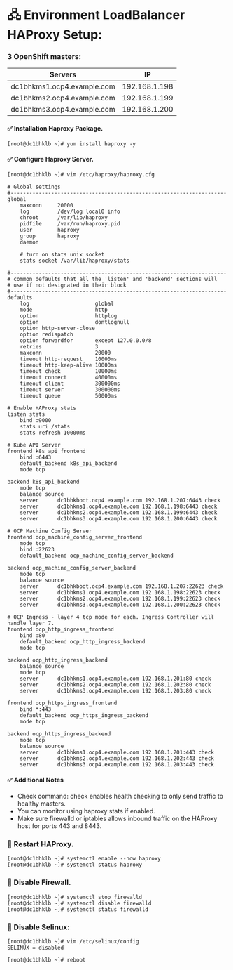 # 🖧 Environment LoadBalancer HAProxy Setup: 


### 3 OpenShift masters:

|Servers  | IP      |
|---------|---------|
|dc1bhkms1.ocp4.example.com     |   192.168.1.198     |
|dc1bhkms2.ocp4.example.com     |   192.168.1.199     |
|dc1bhkms3.ocp4.example.com     |   192.168.1.200     |



 #### ✅ Installation Haproxy Package.

    [root@dc1bhklb ~]# yum install haproxy -y 

 #### ✅ Configure Haproxy Server.
    
    [root@dc1bhklb ~]# vim /etc/haproxy/haproxy.cfg 
    
    # Global settings
    #---------------------------------------------------------------------
    global
        maxconn     20000
        log         /dev/log local0 info
        chroot      /var/lib/haproxy
        pidfile     /var/run/haproxy.pid
        user        haproxy
        group       haproxy
        daemon
    
        # turn on stats unix socket
        stats socket /var/lib/haproxy/stats
    
    #---------------------------------------------------------------------
    # common defaults that all the 'listen' and 'backend' sections will
    # use if not designated in their block
    #---------------------------------------------------------------------
    defaults
        log                     global
        mode                    http
        option                  httplog
        option                  dontlognull
        option http-server-close
        option redispatch
        option forwardfor       except 127.0.0.0/8
        retries                 3
        maxconn                 20000
        timeout http-request    10000ms
        timeout http-keep-alive 10000ms
        timeout check           10000ms
        timeout connect         40000ms
        timeout client          300000ms
        timeout server          300000ms
        timeout queue           50000ms
    
    # Enable HAProxy stats
    listen stats
        bind :9000
        stats uri /stats
        stats refresh 10000ms
    
    # Kube API Server
    frontend k8s_api_frontend
        bind :6443
        default_backend k8s_api_backend
        mode tcp
    
    backend k8s_api_backend
        mode tcp
        balance source
        server      dc1bhkboot.ocp4.example.com 192.168.1.207:6443 check
        server      dc1bhkms1.ocp4.example.com 192.168.1.198:6443 check
        server      dc1bhkms2.ocp4.example.com 192.168.1.199:6443 check
        server      dc1bhkms3.ocp4.example.com 192.168.1.200:6443 check
    
    # OCP Machine Config Server
    frontend ocp_machine_config_server_frontend
        mode tcp
        bind :22623
        default_backend ocp_machine_config_server_backend
    
    backend ocp_machine_config_server_backend
        mode tcp
        balance source
        server      dc1bhkboot.ocp4.example.com 192.168.1.207:22623 check
        server      dc1bhkms1.ocp4.example.com 192.168.1.198:22623 check
        server      dc1bhkms2.ocp4.example.com 192.168.1.199:22623 check
        server      dc1bhkms3.ocp4.example.com 192.168.1.200:22623 check
    
    # OCP Ingress - layer 4 tcp mode for each. Ingress Controller will handle layer 7.
    frontend ocp_http_ingress_frontend
        bind :80
        default_backend ocp_http_ingress_backend
        mode tcp
    
    backend ocp_http_ingress_backend
        balance source
        mode tcp
        server      dc1bhkms1.ocp4.example.com 192.168.1.201:80 check
        server      dc1bhkms2.ocp4.example.com 192.168.1.202:80 check
        server      dc1bhkms3.ocp4.example.com 192.168.1.203:80 check
    
    frontend ocp_https_ingress_frontend
        bind *:443
        default_backend ocp_https_ingress_backend
        mode tcp
    
    backend ocp_https_ingress_backend
        mode tcp
        balance source
        server      dc1bhkms1.ocp4.example.com 192.168.1.201:443 check
        server      dc1bhkms2.ocp4.example.com 192.168.1.202:443 check
        server      dc1bhkms3.ocp4.example.com 192.168.1.203:443 check


 #### ✅ Additional Notes
- Check command: check enables health checking to only send traffic to healthy masters.
- You can monitor using haproxy stats if enabled.
- Make sure firewalld or iptables allows inbound traffic on the HAProxy host for ports 443 and 8443.
 

### 🔁 Restart HAProxy.

    [root@dc1bhklb ~]# systemctl enable --now haproxy
    [root@dc1bhklb ~]# systemctl status haproxy 

### 🔁 Disable Firewall.

    [root@dc1bhklb ~]# systemctl stop firewalld 
    [root@dc1bhklb ~]# systemctl disable firewalld 
    [root@dc1bhklb ~]# systemctl status firewalld

### 🔁 Disable Selinux: 

    [root@dc1bhklb ~]# vim /etc/selinux/config 
    SELINUX = disabled 

    [root@dc1bhklb ~]# reboot  

